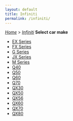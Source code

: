 ```yaml
---
layout: default
title: Infiniti
permalink: /infiniti/
---
```

[*Home*](/) > [*Infiniti*](/infiniti/)
**Select car make**
- [EX Series](/infiniti/ex-series/)
- [FX Series](/infiniti/fx-series/)
- [G Series](/infiniti/g-series/)
- [JX Series](/infiniti/jx-series/)
- [M Series](/infiniti/m-series/)
- [Q40](/infiniti/q40/)
- [Q50](/infiniti/q50/)
- [Q60](/infiniti/q60/)
- [Q70](/infiniti/q70/)
- [QX30](/infiniti/qx30/)
- [QX50](/infiniti/qx50/)
- [QX56](/infiniti/qx56/)
- [QX60](/infiniti/qx60/)
- [QX70](/infiniti/qx70/)
- [QX80](/infiniti/qx80/)
